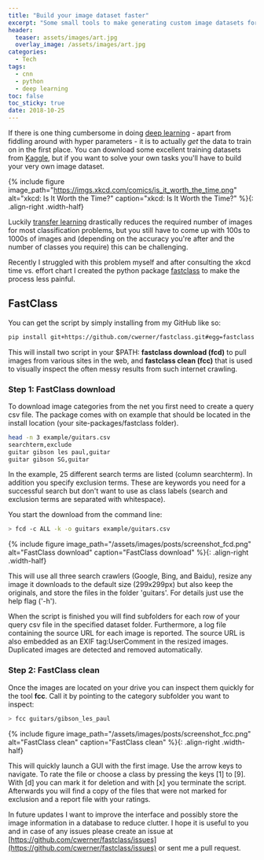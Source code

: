```yaml
---
title: "Build your image dataset faster"
excerpt: "Some small tools to make generating custom image datasets for building image classifiers less painful"
header:
  teaser: assets/images/art.jpg
  overlay_image: /assets/images/art.jpg 
categories:
  - Tech
tags:
  - cnn
  - python
  - deep learning
toc: false
toc_sticky: true
date: 2018-10-25
---
```


If there is one thing cumbersome in doing [deep learning](https://en.wikipedia.org/wiki/Deep_learning) - apart from fiddling around with hyper parameters - it is to actually *get* the data to train on in the first place. You can download some excellent training datasets from [Kaggle](https://www.kaggle.com/datasets), but if you want to solve your own tasks you'll have to build your very own image dataset. 

{%
include figure 
image_path="https://imgs.xkcd.com/comics/is_it_worth_the_time.png" 
alt="xkcd: Is It Worth the Time?" 
caption="xkcd: Is It Worth the Time?"
%}{: .align-right .width-half}

Luckily [transfer learning](http://cs231n.github.io/transfer-learning/) drastically reduces the required number of images for most classification problems, but you still have to come up with 100s to 1000s of images and (depending on the accuracy you're after and the number of classes you require) this can be challenging.  

Recently I struggled with this problem myself and after consulting the xkcd time vs. effort chart I created the python package [fastclass](https://github.com/cwerner/fastclass) to make the process less painful. 

## FastClass

You can get the script by simply installing from my GitHub like so:  

```bash
pip install git+https://github.com/cwerner/fastclass.git#egg=fastclass
```

This will install two script in your $PATH: **fastclass download (fcd)** to pull images from various sites in the web, and **fastclass clean (fcc)** that is used to visually inspect the often messy results from such internet crawling.  

### Step 1: FastClass download

To download image categories from the net you first need to create a query csv file. The package comes with on example that should be located in the install location (your site-packages/fastclass folder).

```bash
head -n 3 example/guitars.csv
searchterm,exclude
guitar gibson les paul,guitar
guitar gibson SG,guitar
```

In the example, 25 different search terms are listed (column searchterm). In addition you specify exclusion terms. These are keywords you need for a successful search but don't want to use as class labels (search and exclusion terms are separated with whitespace).

You start the download from the command line:

```bash
> fcd -c ALL -k -o guitars example/guitars.csv 
```

{%
include figure 
image_path="/assets/images/posts/screenshot_fcd.png" 
alt="FastClass download" 
caption="FastClass download"
%}{: .align-right .width-half}

This will use all three search crawlers (Google, Bing, and Baidu), resize any image it downloads to the default size (299x299px) but also keep the originals, and store the files in the folder 'guitars'. For details just use the help flag ('-h').  

When the script is finished you will find subfolders for each row of your query csv file in the specified dataset folder. Furthermore, a log file containing the source URL for each image is reported. The source URL is also embedded as an EXIF tag:UserComment in the resized images. Duplicated images are detected and removed automatically.

### Step 2: FastClass clean

Once the images are located on your drive you can inspect them quickly for the tool **fcc**. Call it by pointing to the category subfolder you want to inspect:

```bash
> fcc guitars/gibson_les_paul 
```

{%
include figure 
image_path="/assets/images/posts/screenshot_fcc.png" 
alt="FastClass clean" 
caption="FastClass clean"
%}{: .align-right .width-half}

This will quickly launch a GUI with the first image. Use the arrow keys to navigate. To rate the file or choose a class by pressing the keys [1] to [9]. With [d] you can mark it for deletion and with [x] you terminate the script. Afterwards you will find a copy of the files that were not marked for exclusion and a report file with your ratings.

In future updates I want to improve the interface and possibly store the image information in a database to reduce clutter. I hope it is useful to you and in case of any issues please create an issue at [https://github.com/cwerner/fastclass/issues](https://github.com/cwerner/fastclass/issues) or sent me a pull request.